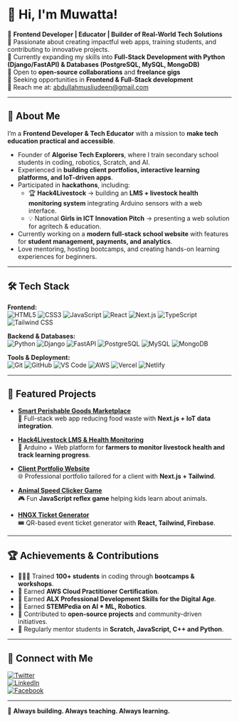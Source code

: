 # 👋 Hi, I'm Muwatta!  

🌟 **Frontend Developer | Educator | Builder of Real-World Tech Solutions**  
🚀 Passionate about creating impactful web apps, training students, and contributing to innovative projects.  
🌱 Currently expanding my skills into **Full-Stack Development with Python (Django/FastAPI) & Databases (PostgreSQL, MySQL, MongoDB)**  
👯 Open to **open-source collaborations** and **freelance gigs**  
🤝 Seeking opportunities in **Frontend & Full-Stack development**  
📧 Reach me at: [abdullahmusliudeen@gmail.com](mailto:abdullahmusliudeen@gmail.com)  

---

## 📖 About Me  

I’m a **Frontend Developer & Tech Educator** with a mission to **make tech education practical and accessible**.  

- Founder of **Algorise Tech Explorers**, where I train secondary school students in coding, robotics, Scratch, and AI.  
- Experienced in **building client portfolios, interactive learning platforms, and IoT-driven apps**.  
- Participated in **hackathons**, including:  
  - 🏆 **Hack4Livestock** → building an **LMS + livestock health monitoring system** integrating Arduino sensors with a web interface.  
  - 💡 National **Girls in ICT Innovation Pitch** → presenting a web solution for agritech & education.  
- Currently working on a **modern full-stack school website** with features for **student management, payments, and analytics**.  
- Love mentoring, hosting bootcamps, and creating hands-on learning experiences for beginners.  

---

## 🛠️ Tech Stack  

**Frontend:**  
![HTML5](https://img.shields.io/badge/HTML5-E34F26?style=flat&logo=html5&logoColor=white) 
![CSS3](https://img.shields.io/badge/CSS3-1572B6?style=flat&logo=css3&logoColor=white) 
![JavaScript](https://img.shields.io/badge/JavaScript-F7DF1E?style=flat&logo=javascript&logoColor=black) 
![React](https://img.shields.io/badge/React-20232A?style=flat&logo=react&logoColor=61DAFB) 
![Next.js](https://img.shields.io/badge/Next.js-000000?style=flat&logo=nextdotjs&logoColor=white) 
![TypeScript](https://img.shields.io/badge/TypeScript-007ACC?style=flat&logo=typescript&logoColor=white) 
![Tailwind CSS](https://img.shields.io/badge/Tailwind%20CSS-06B6D4?style=flat&logo=tailwind-css&logoColor=white)  

**Backend & Databases:**  
![Python](https://img.shields.io/badge/Python-3776AB?style=flat&logo=python&logoColor=white) 
![Django](https://img.shields.io/badge/Django-092E20?style=flat&logo=django&logoColor=white) 
![FastAPI](https://img.shields.io/badge/FastAPI-009688?style=flat&logo=fastapi&logoColor=white) 
![PostgreSQL](https://img.shields.io/badge/PostgreSQL-336791?style=flat&logo=postgresql&logoColor=white) 
![MySQL](https://img.shields.io/badge/MySQL-4479A1?style=flat&logo=mysql&logoColor=white) 
![MongoDB](https://img.shields.io/badge/MongoDB-47A248?style=flat&logo=mongodb&logoColor=white)  

**Tools & Deployment:**  
![Git](https://img.shields.io/badge/Git-F05032?style=flat&logo=git&logoColor=white) 
![GitHub](https://img.shields.io/badge/GitHub-181717?style=flat&logo=github&logoColor=white) 
![VS Code](https://img.shields.io/badge/VS%20Code-007ACC?style=flat&logo=visual-studio-code&logoColor=white) 
![AWS](https://img.shields.io/badge/AWS-232F3E?style=flat&logo=amazon-aws&logoColor=white) 
![Vercel](https://img.shields.io/badge/Vercel-000000?style=flat&logo=vercel&logoColor=white) 
![Netlify](https://img.shields.io/badge/Netlify-00C7B7?style=flat&logo=netlify&logoColor=white)  

---

## 📌 Featured Projects  

- **[Smart Perishable Goods Marketplace](https://github.com/YOUR_REPO)**  
  🛒 Full-stack web app reducing food waste with **Next.js + IoT data integration**.  

- **[Hack4Livestock LMS & Health Monitoring](https://github.com/YOUR_REPO)**  
  🐄 Arduino + Web platform for **farmers to monitor livestock health and track learning progress**.  

- **[Client Portfolio Website](https://github.com/YOUR_REPO)**  
  🌐 Professional portfolio tailored for a client with **Next.js + Tailwind**.  

- **[Animal Speed Clicker Game](https://github.com/Muwatta/Animal-Speed-Clicker-Game.git)**  
  🎮 Fun **JavaScript reflex game** helping kids learn about animals.  

- **[HNGX Ticket Generator](https://github.com/Muwatta/hngx-stage2-ticket-generator.git)**  
  🎟️ QR-based event ticket generator with **React, Tailwind, Firebase**.  

---

## 🏆 Achievements & Contributions  

- 👨🏽‍🏫 Trained **100+ students** in coding through **bootcamps & workshops**.  
- 📜 Earned **AWS Cloud Practitioner Certification**.  
- 📜 Earned **ALX Professional Development Skills for the Digital Age**.  
- 📜 Earned **STEMPedia on AI * ML, Robotics**.  
- 🤝 Contributed to **open-source projects** and community-driven initiatives.  
- 🚀 Regularly mentor students in **Scratch, JavaScript, C++ and Python**.  

---

## 🔗 Connect with Me  

[![Twitter](https://img.shields.io/badge/Twitter-1DA1F2?style=flat&logo=twitter&logoColor=white)](https://x.com/MusliudeenAbdu1)  
[![LinkedIn](https://img.shields.io/badge/LinkedIn-0A66C2?style=flat&logo=linkedin&logoColor=white)](https://www.linkedin.com/in/abdullahi-musliudeen-64435a239/)  
[![Facebook](https://img.shields.io/badge/Facebook-1877F2?style=flat&logo=facebook&logoColor=white)](https://web.facebook.com/profile.php?id=100085888534291)  

---

🚀 **Always building. Always teaching. Always learning.**
